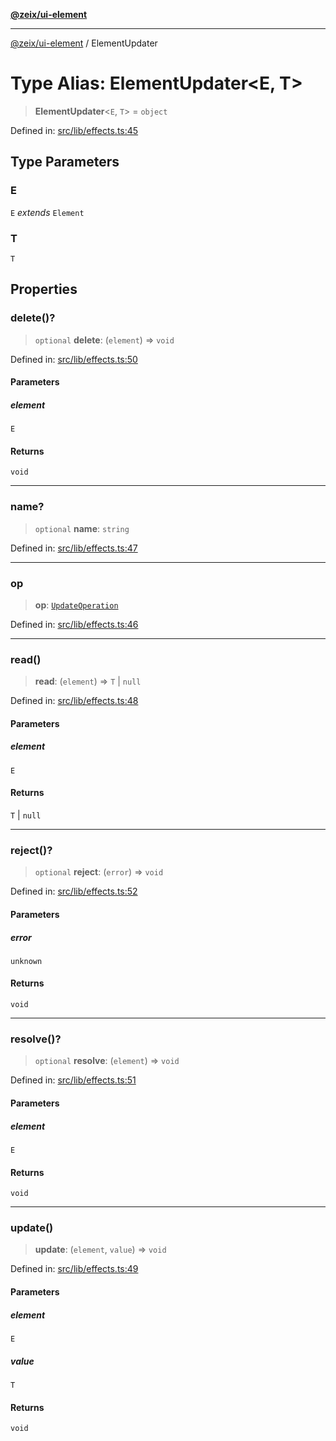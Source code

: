 [**@zeix/ui-element**](../README.md)

***

[@zeix/ui-element](../globals.md) / ElementUpdater

# Type Alias: ElementUpdater\<E, T\>

> **ElementUpdater**\<`E`, `T`\> = `object`

Defined in: [src/lib/effects.ts:45](https://github.com/zeixcom/ui-element/blob/29b42270573af1b19b68f0383c60c6f1221e3f0d/src/lib/effects.ts#L45)

## Type Parameters

### E

`E` *extends* `Element`

### T

`T`

## Properties

### delete()?

> `optional` **delete**: (`element`) => `void`

Defined in: [src/lib/effects.ts:50](https://github.com/zeixcom/ui-element/blob/29b42270573af1b19b68f0383c60c6f1221e3f0d/src/lib/effects.ts#L50)

#### Parameters

##### element

`E`

#### Returns

`void`

***

### name?

> `optional` **name**: `string`

Defined in: [src/lib/effects.ts:47](https://github.com/zeixcom/ui-element/blob/29b42270573af1b19b68f0383c60c6f1221e3f0d/src/lib/effects.ts#L47)

***

### op

> **op**: [`UpdateOperation`](UpdateOperation.md)

Defined in: [src/lib/effects.ts:46](https://github.com/zeixcom/ui-element/blob/29b42270573af1b19b68f0383c60c6f1221e3f0d/src/lib/effects.ts#L46)

***

### read()

> **read**: (`element`) => `T` \| `null`

Defined in: [src/lib/effects.ts:48](https://github.com/zeixcom/ui-element/blob/29b42270573af1b19b68f0383c60c6f1221e3f0d/src/lib/effects.ts#L48)

#### Parameters

##### element

`E`

#### Returns

`T` \| `null`

***

### reject()?

> `optional` **reject**: (`error`) => `void`

Defined in: [src/lib/effects.ts:52](https://github.com/zeixcom/ui-element/blob/29b42270573af1b19b68f0383c60c6f1221e3f0d/src/lib/effects.ts#L52)

#### Parameters

##### error

`unknown`

#### Returns

`void`

***

### resolve()?

> `optional` **resolve**: (`element`) => `void`

Defined in: [src/lib/effects.ts:51](https://github.com/zeixcom/ui-element/blob/29b42270573af1b19b68f0383c60c6f1221e3f0d/src/lib/effects.ts#L51)

#### Parameters

##### element

`E`

#### Returns

`void`

***

### update()

> **update**: (`element`, `value`) => `void`

Defined in: [src/lib/effects.ts:49](https://github.com/zeixcom/ui-element/blob/29b42270573af1b19b68f0383c60c6f1221e3f0d/src/lib/effects.ts#L49)

#### Parameters

##### element

`E`

##### value

`T`

#### Returns

`void`
